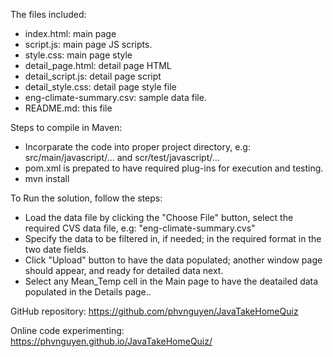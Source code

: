 The files included:
* index.html: main page
* script.js: main page JS scripts.
* style.css: main page style
* detail_page.html: detail page HTML
* detail_script.js: detail page script
* detail_style.css: detail page style file
* eng-climate-summary.csv: sample data file.
* README.md: this file

Steps to compile in Maven:
* Incorparate the code into proper project directory, e.g: src/main/javascript/... and scr/test/javascript/...
* pom.xml is prepated to have required plug-ins for execution and testing.
* mvn install

To Run the solution, follow the steps:
* Load the data file by clicking the "Choose File" button, select the required CVS data file, e.g: "eng-climate-summary.cvs"
* Specify the data to be filtered in, if needed; in the required format in the two date fields.
* Click "Upload" button to have the data populated; another window page should appear, and ready for detailed data next.
* Select any Mean_Temp cell in the Main page to have the deatailed data populated in the Details page..

GitHub repository:
https://github.com/phvnguyen/JavaTakeHomeQuiz

Online code experimenting:
https://phvnguyen.github.io/JavaTakeHomeQuiz/
